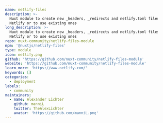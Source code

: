 ```yaml
---
name: netlify-files
description: >-
  Nuxt module to create new _headers, _redirects and netlify.toml files for
  Netlify or to use existing ones
long_description: >-
  Nuxt module to create new _headers, _redirects and netlify.toml files for
  Netlify or to use existing ones
repo: nuxt-community/netlify-files-module
npm: '@nuxtjs/netlify-files'
type: module
icon: netlify.png
github: 'https://github.com/nuxt-community/netlify-files-module'
website: 'https://github.com/nuxt-community/netlify-files-module'
learn_more: 'https://www.netlify.com/'
keywords: []
categories:
  - deployment
labels:
  - community
maintainers:
  - name: Alexander Lichter
    github: manniL
    twitter: TheAlexLichter
    avatar: 'https://github.com/manniL.png'
---
```

